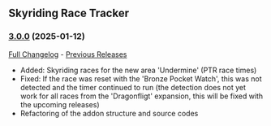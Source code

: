## Skyriding Race Tracker
### [3.0.0](https://github.com/diomsg-code/SkyridingRaceTracker/tree/3.0.0) (2025-01-12)
[Full Changelog](https://github.com/diomsg-code/SkyridingRaceTracker/compare/2.2.3...3.0.0) - [Previous Releases](https://github.com/diomsg-code/SkyridingRaceTracker/releases)

- Added: Skyriding races for the new area 'Undermine' (PTR race times)
- Fixed: If the race was reset with the 'Bronze Pocket Watch', this was not detected and the timer continued to run (the detection does not yet work for all races from the 'Dragonfligt' expansion, this will be fixed with the upcoming releases)
- Refactoring of the addon structure and source codes
